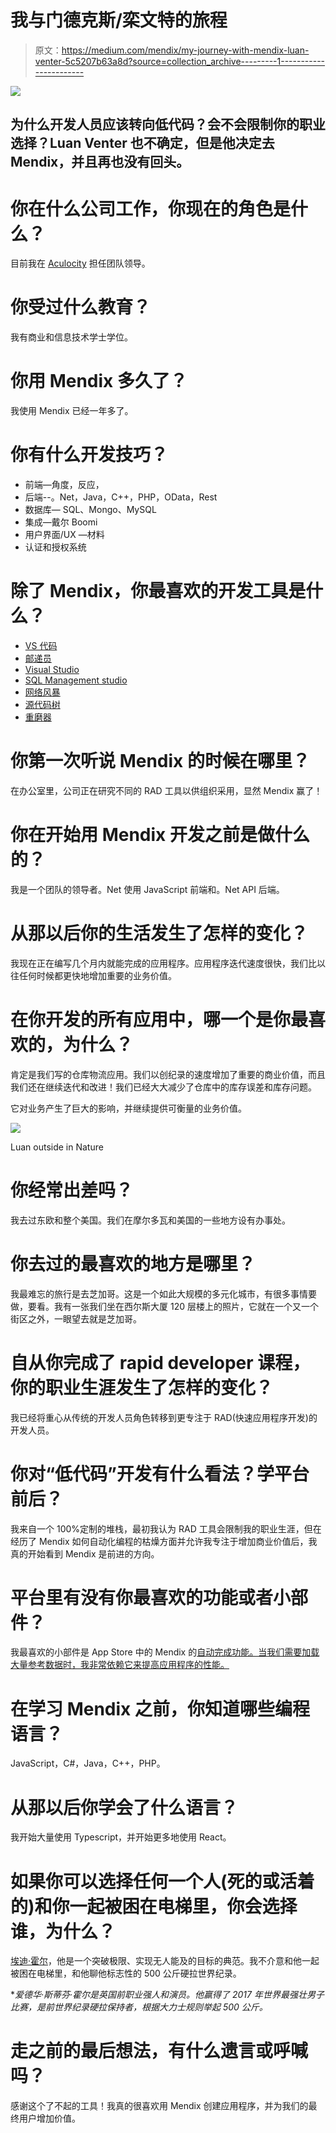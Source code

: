 # 我与门德克斯/栾文特的旅程

> 原文：<https://medium.com/mendix/my-journey-with-mendix-luan-venter-5c5207b63a8d?source=collection_archive---------1----------------------->

![](img/10564300bdbccd34320896d3e43f17f5.png)

## 为什么开发人员应该转向低代码？会不会限制你的职业选择？Luan Venter 也不确定，但是他决定去 Mendix，并且再也没有回头。

# 你在什么公司工作，你现在的角色是什么？

目前我在 [Aculocity](https://www.aculocity.com/) 担任团队领导。

# 你受过什么教育？

我有商业和信息技术学士学位。

# 你用 Mendix 多久了？

我使用 Mendix 已经一年多了。

# 你有什么开发技巧？

*   前端—角度，反应，
*   后端--。Net，Java，C++，PHP，OData，Rest
*   数据库— SQL、Mongo、MySQL
*   集成—戴尔 Boomi
*   用户界面/UX —材料
*   认证和授权系统

# 除了 Mendix，你最喜欢的开发工具是什么？

*   [VS 代码](https://code.visualstudio.com/)
*   [邮递员](https://www.postman.com/)
*   [Visual Studio](https://visualstudio.microsoft.com/)
*   [SQL Management studio](https://docs.microsoft.com/en-us/sql/ssms/download-sql-server-management-studio-ssms?view=sql-server-ver15)
*   [网络风暴](https://www.jetbrains.com/webstorm/)
*   [源代码树](https://www.sourcetreeapp.com/)
*   [重磨器](https://www.jetbrains.com/resharper/)

# 你第一次听说 Mendix 的时候在哪里？

在办公室里，公司正在研究不同的 RAD 工具以供组织采用，显然 Mendix 赢了！

# 你在开始用 Mendix 开发之前是做什么的？

我是一个团队的领导者。Net 使用 JavaScript 前端和。Net API 后端。

# 从那以后你的生活发生了怎样的变化？

我现在正在编写几个月内就能完成的应用程序。应用程序迭代速度很快，我们比以往任何时候都更快地增加重要的业务价值。

# 在你开发的所有应用中，哪一个是你最喜欢的，为什么？

肯定是我们写的仓库物流应用。我们以创纪录的速度增加了重要的商业价值，而且我们还在继续迭代和改进！我们已经大大减少了仓库中的库存误差和库存问题。

它对业务产生了巨大的影响，并继续提供可衡量的业务价值。

![](img/c5800d1999523a235808668da48b92b8.png)

Luan outside in Nature

# 你经常出差吗？

我去过东欧和整个美国。我们在摩尔多瓦和美国的一些地方设有办事处。

# 你去过的最喜欢的地方是哪里？

我最难忘的旅行是去芝加哥。这是一个如此大规模的多元化城市，有很多事情要做，要看。我有一张我们坐在西尔斯大厦 120 层楼上的照片，它就在一个又一个街区之外，一眼望去就是芝加哥。

# 自从你完成了 rapid developer 课程，你的职业生涯发生了怎样的变化？

我已经将重心从传统的开发人员角色转移到更专注于 RAD(快速应用程序开发)的开发人员。

# 你对“低代码”开发有什么看法？学平台前后？

我来自一个 100%定制的堆栈，最初我认为 RAD 工具会限制我的职业生涯，但在经历了 Mendix 如何自动化编程的枯燥方面并允许我专注于增加商业价值后，我真的开始看到 Mendix 是前进的方向。

# 平台里有没有你最喜欢的功能或者小部件？

我最喜欢的小部件是 App Store 中的 Mendix 的[自动完成功能。当我们需要加载大量参考数据时，我非常依赖它来提高应用程序的性能。](https://appstore.home.mendix.com/link/app/2695/AuraQ-Limited/AutoComplete-widget)

# 在学习 Mendix 之前，你知道哪些编程语言？

JavaScript，C#，Java，C++，PHP。

# 从那以后你学会了什么语言？

我开始大量使用 Typescript，并开始更多地使用 React。

# 如果你可以选择任何一个人(死的或活着的)和你一起被困在电梯里，你会选择谁，为什么？

[埃迪·霍尔](https://eddiehallstrongman.com/)，他是一个突破极限、实现无人能及的目标的典范。我不介意和他一起被困在电梯里，和他聊他标志性的 500 公斤硬拉世界纪录。

**爱德华·斯蒂芬·霍尔是英国前职业强人和演员。他赢得了 2017 年世界最强壮男子比赛，是前世界纪录硬拉保持者，根据大力士规则举起 500 公斤。*

# 走之前的最后想法，有什么遗言或呼喊吗？

感谢这个了不起的工具！我真的很喜欢用 Mendix 创建应用程序，并为我们的最终用户增加价值。